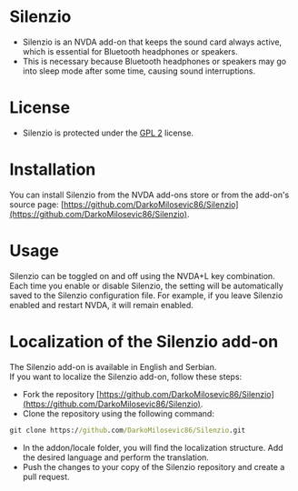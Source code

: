 # Silenzio
* Silenzio is an NVDA add-on that keeps the sound card always active, which is essential for Bluetooth headphones or speakers.
* This is necessary because Bluetooth headphones or speakers may go into sleep mode after some time, causing sound interruptions.

# License
* Silenzio is protected under the [GPL 2](https://www.gnu.org/licenses/old-licenses/gpl-2.0.html) license.

# Installation
You can install Silenzio from the NVDA add-ons store or from the add-on's source page: [https://github.com/DarkoMilosevic86/Silenzio](https://github.com/DarkoMilosevic86/Silenzio).

# Usage
Silenzio can be toggled on and off using the NVDA+L key combination.  
Each time you enable or disable Silenzio, the setting will be automatically saved to the Silenzio configuration file. For example, if you leave Silenzio enabled and restart NVDA, it will remain enabled.

# Localization of the Silenzio add-on
The Silenzio add-on is available in English and Serbian.  
If you want to localize the Silenzio add-on, follow these steps:  
* Fork the repository [https://github.com/DarkoMilosevic86/Silenzio](https://github.com/DarkoMilosevic86/Silenzio).
* Clone the repository using the following command:
```cmd
git clone https://github.com/DarkoMilosevic86/Silenzio.git
```
* In the addon/locale folder, you will find the localization structure. Add the desired language and perform the translation.
* Push the changes to your copy of the Silenzio repository and create a pull request.

